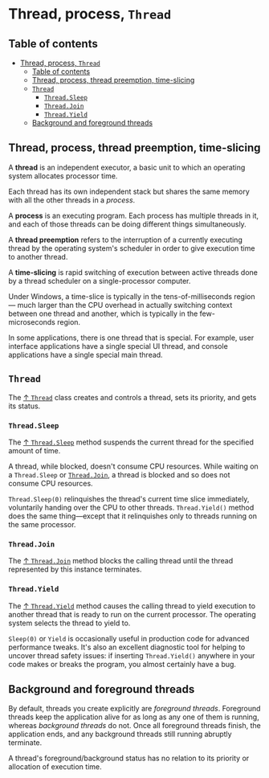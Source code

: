 # Thread, process, `Thread`

## Table of contents

- [Thread, process, `Thread`](#thread-process-thread)
  - [Table of contents](#table-of-contents)
  - [Thread, process, thread preemption, time-slicing](#thread-process-thread-preemption-time-slicing)
  - [`Thread`](#thread)
    - [`Thread.Sleep`](#threadsleep)
    - [`Thread.Join`](#threadjoin)
    - [`Thread.Yield`](#threadyield)
  - [Background and foreground threads](#background-and-foreground-threads)

## Thread, process, thread preemption, time-slicing

A **thread** is an independent executor, a basic unit to which an operating system allocates processor time.

Each thread has its own independent stack but shares the same memory with all the other threads in a _process_.

A **process** is an executing program. Each process has multiple threads in it, and each of those threads can be doing different things simultaneously.

A **thread preemption** refers to the interruption of a currently executing thread by the operating system's scheduler in order to give execution time to another thread.

A **time-slicing** is rapid switching of execution between active threads done by a thread scheduler on a single-processor computer.

Under Windows, a time-slice is typically in the tens-of-milliseconds region — much larger than the CPU overhead in actually switching context between one thread and another, which is typically in the few-microseconds region.

In some applications, there is one thread that is special. For example, user interface applications have a single special UI thread, and console applications have a single special main thread.

## `Thread`

The [↑ `Thread`](https://learn.microsoft.com/en-us/dotnet/api/system.threading.thread) class creates and controls a thread, sets its priority, and gets its status.

### `Thread.Sleep`

The [↑ `Thread.Sleep`](https://learn.microsoft.com/en-us/dotnet/api/system.threading.thread.sleep) method suspends the current thread for the specified amount of time.

A thread, while blocked, doesn't consume CPU resources. While waiting on a `Thread.Sleep` or [`Thread.Join`](#threadjoin), a thread is blocked and so does not consume CPU resources.

`Thread.Sleep(0)` relinquishes the thread's current time slice immediately, voluntarily handing over the CPU to other threads. `Thread.Yield()` method does the same thing—except that it relinquishes only to threads running on the same processor.

### `Thread.Join`

The [↑ `Thread.Join`](https://learn.microsoft.com/en-us/dotnet/api/system.threading.thread.join) method blocks the calling thread until the thread represented by this instance terminates.

### `Thread.Yield`

The [↑ `Thread.Yield`](https://learn.microsoft.com/en-us/dotnet/api/system.threading.thread.yield) method causes the calling thread to yield execution to another thread that is ready to run on the current processor. The operating system selects the thread to yield to.

`Sleep(0)` or `Yield` is occasionally useful in production code for advanced performance tweaks. It's also an excellent diagnostic tool for helping to uncover thread safety issues: if inserting `Thread.Yield()` anywhere in your code makes or breaks the program, you almost certainly have a bug.

## Background and foreground threads

By default, threads you create explicitly are _foreground threads_. Foreground threads keep the application alive for as long as any one of them is running, whereas _background threads_ do not. Once all foreground threads finish, the application ends, and any background threads still running abruptly terminate.

A thread's foreground/background status has no relation to its priority or allocation of execution time.
